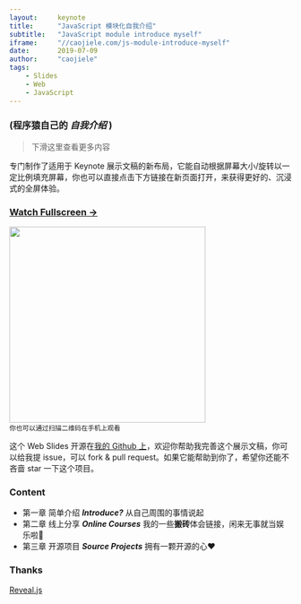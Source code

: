 ```yaml
---
layout:     keynote
title:      "JavaScript 模块化自我介绍"
subtitle:   "JavaScript module introduce myself"
iframe:     "//caojiele.com/js-module-introduce-myself"
date:       2019-07-09
author:     "caojiele"
tags:
    - Slides
    - Web
    - JavaScript
---
```


### (程序猿自己的 *自我介绍* )

> 下滑这里查看更多内容

专门制作了适用于 Keynote 展示文稿的新布局，它能自动根据屏幕大小/旋转以一定比例填充屏幕，你也可以直接点击下方链接在新页面打开，来获得更好的、沉浸式的全屏体验。

### [Watch Fullscreen →](https://caojiele.com/js-module-introduce-myself)

<div class="visible-md visible-lg">
<img src="https://cdn.nlark.com/yuque/0/2019/png/338441/1562683998026-42937005-a1e6-43cb-b51e-6aacf2952a56.png" width="350" /><br>
<small class="img-hint">你也可以通过扫描二维码在手机上观看</small>
</div>

这个 Web Slides 开源在[我的 Github 上](https://github.com/caojiele/js-module-introduce-myself)，欢迎你帮助我完善这个展示文稿，你可以给我提 issue，可以 fork & pull request。如果它能帮助到你了，希望你还能不吝啬 star 一下这个项目。

### Content

  - 第一章  简单介绍 ***Introduce?*** 从自己周围的事情说起
  - 第二章  线上分享 ***Online Courses*** 我的一些**搬砖**体会链接，闲来无事就当娱乐啦🎢
  - 第三章  开源项目 ***Source Projects*** 拥有一颗开源的心❤️

### Thanks

[Reveal.js](http://lab.hakim.se/reveal-js)
